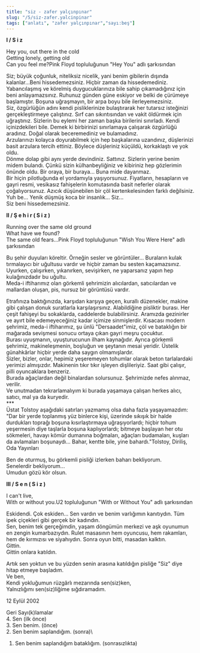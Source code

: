 ```yaml
---
title: "siz - zafer yalçınpınar"
slug: "/5/siz-zafer.yalcinpinar"
tags: ["anlatı", "zafer yalçınpınar","sayı:beş"]
---
```


**I / S i z**

Hey you, out there in the cold  
Getting lonely, getting old\
Can you feel me?Pink Floyd topluluğunun "Hey You" adlı şarkısından

Siz; büyük çoğunluk, niteliksiz nicelik, yani benim gibilerin dışında
kalanlar...Beni hissedemezsiniz. Hiçbir zaman da hissedemediniz.
Yabancılaşmış ve körelmiş duygucuklarınıza bile sahip çıkamadığınız için
beni anlayamazsınız. Ruhunuz günden güne eskiyor ve belki de çürümeye
başlamıştır. Boşuna uğraşmayın, bir arpa boyu bile ilerleyemezsiniz.\
Siz, özgürlüğün adını kendi pisliklerinize bulaştırarak her tutarsız
isteğinizi gerçekleştirmeye çalıştınız. Sırf can sıkıntısından ve vakit
öldürmek için uğraştınız. Sizlerin bu eylemi her zaman başka birilerini
sınırladı. Kendi içinizdekileri bile. Demek ki birbirinizi sınırlamaya
çalışarak özgürlüğü aradınız. Doğal olarak beceremediniz ve
bulamadınız.\
Arzularınızı kolayca doyurabilmek için hep başkalarına uzandınız,
düşlerinizi basit arzulara tercih ettiniz. Böylece düşleriniz küçüldü,
korkaklaştı ve yok oldu.\
Dönme dolap gibi aynı yerde devindiniz. Sattınız. Sizlerin yerine benim
midem bulandı. Çünkü sizin külhanbeyliğiniz ve kibiriniz hep gözlerimin
önünde oldu. Bir oraya, bir buraya... Buna mide dayanmaz.\
Bir hiçin pilotluğunda el yordamıyla yaşıyorsunuz. Fiyatların,
hesapların ve gayri resmi, vesikasız fahişelerin komutasında basit
neferler olarak çoğalıyorsunuz. Azıcık düşünebilen bir çöl
kertenkelesinden farklı değilsiniz. Yuh be... Yenik düşmüş koca bir
insanlık... Siz...\
Siz beni hissedemezsiniz.

**II / Ş e h i r ( S i z )**

Running over the same old ground\
What have we found?\
The same old fears...Pink Floyd topluluğunun "Wish You Were Here" adlı
şarkısından

Bu şehir duyuları köreltir. Örneğin sesler ve görüntüler... Buraların
kulak tırmalayıcı bir uğultusu vardır ve hiçbir zaman bu sesten
kaçamazsınız. Uyurken, çalışırken, yıkanırken, sevişirken, ne yaparsanız
yapın hep kulağınızdadır bu uğultu.\
Meda-i iftiharımız olan görkemli şehrimizin alıcılardan, satıcılardan ve
mallardan oluşan, pis, nursuz bir görüntüsü vardır.

Etrafınıza baktığınızda, karşıdan karşıya geçen, kurallı düzenekler,
makine gibi çalışan donuk suratlarla karşılaşırsınız. Alabildiğine
pisliktir burası. Her çeşit fahişeyi bu sokaklarda, caddelerde
bulabilirsiniz. Aramızda gezinirler ve ayırt bile edemeyeceğiniz kadar
içimize sinmişlerdir. Kısacası modern şehrimiz, meda-i iftiharımız, şu
ünlü "Dersaadet"imiz, çöl ve bataklığın bir mağarada sevişmesi sonucu
ortaya çıkan gayri meşru çocuktur.\
Burası uyuşmanın, uyuşturucunun ilham kaynağıdır. Ayrıca görkemli
şehrimiz, makineleşmenin, boşluğun ve şeytanın mesai yeridir. Üstelik
günahkârlar hiçbir yerde daha saygın olmamışlardır.\
Sizler, bizler, onlar, hepimiz yeşeremeyen tohumlar olarak beton
tarlalardaki yerimizi almışızdır. Makinenin tıkır tıkır işleyen
dişlileriyiz. Saat gibi çalışır, pilli oyuncaklara benzeriz.\
Burada ağaçlardan değil binalardan solursunuz. Şehrimizde nefes alınmaz,
verilir.\
Ve unutmadan tekrarlamalıyım ki burada yaşamaya çalışan herkes alıcı,
satıcı, mal ya da kuryedir.\
\*\*\*\
Üstat Tolstoy aşağıdaki satırları yazmamış olsa daha fazla yaşayamazdım:
"Dar bir yerde toplanmış yüz binlerce kişi, üzerinde sıkışık bir halde
durdukları toprağı boşuna kısırlaştırmaya uğraşıyorlardı; hiçbir tohum
yeşermesin diye taşlarla boşuna kaplıyorlardı; bitmeye başlayan her otu
sökmeleri, havayı kömür dumanına boğmaları, ağaçları budamaları, kuşları
da avlamaları boşunaydı... Bahar, kentte bile, yine bahardı."Tolstoy,
Diriliş, Oda Yayınları

Ben de oturmuş, bu görkemli pisliği izlerken baharı bekliyorum.\
Senelerdir bekliyorum...\
Umudun gözü kör olsun.

**III / S e n ( S i z )**

I can't live,\
With or without you.U2 topluluğunun "With or Without You" adlı
şarkısından

Eskidendi. Çok eskiden... Sen vardın ve benim varlığımın kanıtıydın. Tüm
ipek çiçekleri gibi gerçek bir kadındın.\
Sen, benim tek gerçeğimdin, yaşam döngümün merkezi ve aşk oyunumun en
zengin kumarbazıydın. Rulet masasının hem oyuncusu, hem rakamları, hem
de kırmızısı ve siyahıydın. Sonra oyun bitti, masadan kalktın.\
Gittin.\
Gittin onlara katıldın.

Artık sen yoktun ve bu yüzden senin arasına katıldığın pisliğe "Siz"
diye hitap etmeye başladım.\
Ve ben,\
Kendi yokluğumun rüzgârlı mezarında sen(siz)ken,\
Yalnızlığımı sen(siz)liğime sığdıramadım.

12 Eylül 2002

Geri Sayı(k)lamalar\
4. Sen (ilk önce)\
3. Sen benim. (önce)\
2. Sen benim saplandığım. (sonra)\
1. Sen benim saplandığım bataklığım. (sonrasızlıkta)
